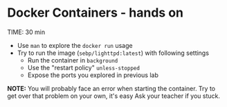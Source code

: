 # Docker Containers - hands on
TIME: 30 min

* Use `man` to explore the `docker run` usage
* Try to run the image (`sebp/lighttpd:latest`) with following settings
	* Run the container in `background`
	* Use the "restart policy" `unless-stopped`
	* Expose the ports you explored in previous lab

**NOTE:** 
You will probably face an error when starting the container.
Try to get over that problem on your own, it's easy
Ask your teacher if you stuck.
<!--stackedit_data:
eyJoaXN0b3J5IjpbLTE3MjI5NzQxNjNdfQ==
-->